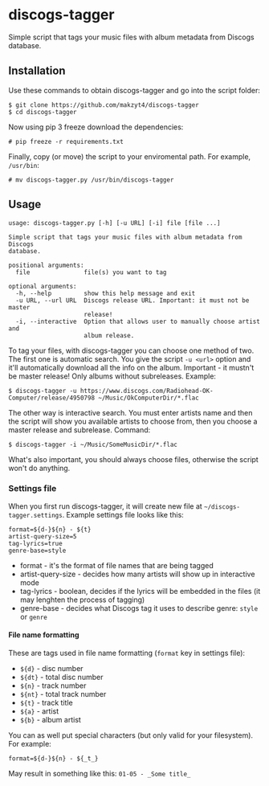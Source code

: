 # discogs-tagger
Simple script that tags your music files with album metadata from Discogs database.

## Installation

Use these commands to obtain discogs-tagger and go into the script folder:

```
$ git clone https://github.com/makzyt4/discogs-tagger
$ cd discogs-tagger
```

Now using pip 3 freeze download the dependencies:

```
# pip freeze -r requirements.txt
```

Finally, copy (or move) the script to your enviromental path. For example, `/usr/bin`:

```
# mv discogs-tagger.py /usr/bin/discogs-tagger
```

## Usage

```
usage: discogs-tagger.py [-h] [-u URL] [-i] file [file ...]

Simple script that tags your music files with album metadata from Discogs
database.

positional arguments:
  file               file(s) you want to tag

optional arguments:
  -h, --help         show this help message and exit
  -u URL, --url URL  Discogs release URL. Important: it must not be master
                     release!
  -i, --interactive  Option that allows user to manually choose artist and
                     album release.
```

To tag your files, with discogs-tagger you can choose one method of two. The first one is automatic search. You give the script `-u <url>` option and it'll automatically download all the info on the album. Important - it mustn't be master release! Only albums without subreleases. Example:

```
$ discogs-tagger -u https://www.discogs.com/Radiohead-OK-Computer/release/4950798 ~/Music/OkComputerDir/*.flac
```

The other way is interactive search. You must enter artists name and then the script will show you available artists to choose from, then you choose a master release and subrelease. Command:

```
$ discogs-tagger -i ~/Music/SomeMusicDir/*.flac
```

What's also important, you should always choose files, otherwise the script won't do anything.

### Settings file

When you first run discogs-tagger, it will create new file at `~/discogs-tagger.settings`. Example settings file looks like this:

```
format=${d-}${n} - ${t}
artist-query-size=5
tag-lyrics=true
genre-base=style
```

- format - it's the format of file names that are being tagged
- artist-query-size - decides how many artists will show up in interactive mode
- tag-lyrics - boolean, decides if the lyrics will be embedded in the files (it may lenghten the process of tagging)
- genre-base - decides what Discogs tag it uses to describe genre: `style` or `genre`

#### File name formatting

These are tags used in file name formatting (`format` key in settings file):
- `${d}` - disc number
- `${dt}` - total disc number
- `${n}` - track number
- `${nt}` - total track number
- `${t}` - track title
- `${a}` - artist
- `${b}` - album artist

You can as well put special characters (but only valid for your filesystem). For
example:

```
format=${d-}${n} - ${_t_}
```

May result in something like this: `01-05 - _Some title_`
